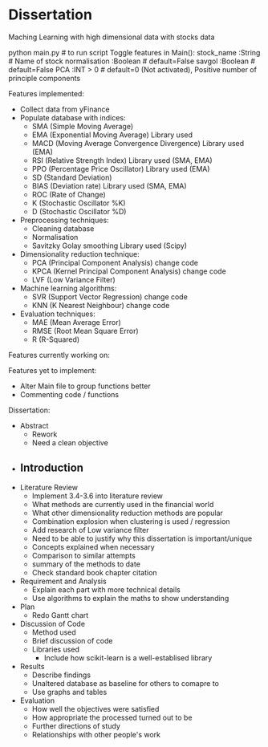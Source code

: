 # Dissertation
Maching Learning with high dimensional data with stocks data

python main.py # to run script
Toggle features in Main():
    stock_name       :String        # Name of stock
    normalisation    :Boolean       # default=False
    savgol           :Boolean       # default=False
    PCA              :INT > 0       # default=0 (Not activated), Positive number of principle components

Features implemented:
-   Collect data from yFinance
-   Populate database with indices:
    -   SMA (Simple Moving Average)
    -   EMA (Exponential Moving Average)                     Library used
    -   MACD (Moving Average Convergence Divergence)         Library used (EMA)
    -   RSI (Relative Strength Index)                        Library used (SMA, EMA)
    -   PPO (Percentage Price Oscillator)                    Library used (EMA)
    -   SD (Standard Deviation)
    -   BIAS (Deviation rate)                                Library used (SMA, EMA)
    -   ROC (Rate of Change)
    -   K (Stochastic Oscillator %K)
    -   D (Stochastic Oscillator %D)
-   Preprocessing techniques:
    -   Cleaning database
    -   Normalisation
    -   Savitzky Golay smoothing                             Library used (Scipy)
-   Dimensionality reduction technique:
    -   PCA (Principal Component Analysis)                   change code
    -   KPCA (Kernel Principal Component Analysis)           change code
    -   LVF (Low Variance Filter)
-   Machine learning algorithms: 
    -   SVR (Support Vector Regression)                      change code
    -   KNN (K Nearest Neighbour)                            change code
-   Evaluation techniques:
    -   MAE (Mean Average Error)
    -   RMSE (Root Mean Square Error)
    -   R (R-Squared)

Features currently working on:


Features yet to implement:
-   Alter Main file to group functions better
-   Commenting code / functions

Dissertation:
- Abstract
    -   Rework
    -   Need a clean objective
-   Introduction
    -   
-   Literature Review
    -   Implement 3.4-3.6 into literature review
    -   What methods are currently used in the financial world
    -   What other dimensionality reduction methods are popular
    -   Combination explosion when clustering is used / regression
    -   Add research of Low variance filter
    -   Need to be able to justify why this dissertation is important/unique
    -   Concepts explained when necessary
    -   Comparison to similar attempts
    -   summary of the methods to date
    -   Check standard book chapter citation
-   Requirement and Analysis
    -   Explain each part with more technical details
    -   Use algorithms to explain the maths to show understanding
-   Plan
    -   Redo Gantt chart
-   Discussion of Code
    -   Method used
    -   Brief discussion of code
    -   Libraries used
        -   Include how scikit-learn is a well-establised library
-   Results
    -   Describe findings
    -   Unaltered database as baseline for others to comapre to
    -   Use graphs and tables
-   Evaluation
    -   How well the objectives were satisfied
    -   How appropriate the processed turned out to be
    -   Further directions of study 
    -   Relationships with other people's work